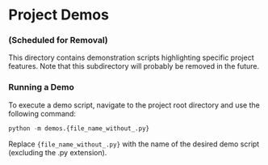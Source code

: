 # Project Demos 
### (Scheduled for Removal)

This directory contains demonstration scripts highlighting specific project features. Note that this subdirectory will probably be removed in the future.

### Running a Demo
To execute a demo script, navigate to the project root directory and use the following command:

```python
python -m demos.{file_name_without_.py}
```

Replace `{file_name_without_.py}` with the name of the desired demo script (excluding the .py extension).
